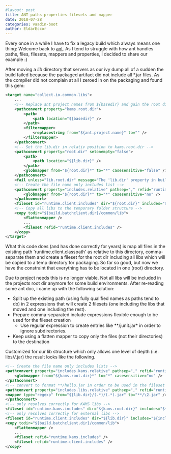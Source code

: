 ```yaml
---
#layout: post
title: ANT paths properties filesets and mapper
date: 2018-07-28
categories: vaadin-boot
author: EldarEccor
---
```


Every once in a while I have to fix a legacy build which always means one thing: Welcome back to [ant](http://ant.apache.org). As I tend to struggle with how ant handles paths, files, filesets, mappers and properties, I decided to share our example :)

After moving a *lib* directory that servers as our ivy dump all of a sudden the build failed because the packaged artifact did not include all *.jar files. As the compiler did not complain at all I zeroed in on the packaging and found this gem:

```xml
<target name="collect.io.common.libs">	
	...
	<!-- Replace ant project names from ${basedir} and gain the root directory -->
	<pathconvert property="kams.root.dir">
		<path>
			<path location="${basedir}" />
		</path>
		<filtermapper>
			<replacestring from="${ant.project.name}" to="" />
		</filtermapper>
	</pathconvert>
	<!-- Set the lib.dir in relativ position to kams.root.dir -->
	<pathconvert property="root.dir" setonempty="false">
		<path>
			<path location="${lib.dir}" />
		</path>
		<globmapper from="${root.dir}*" to="*" casesensitive="false" />
	</pathconvert>
	<fail unless="lib.root.dir" message="The 'lib.dir' property in build.properties should denote to a path at ${root.dir}" />
	<!-- Create the file name only includes list -->
	<pathconvert property="includes.relative" pathsep="," refid="runtime.client.classpath">
		<globmapper from="${root.dir}*" to="*" casesensitive="no" />
	</pathconvert>
	<fileset id="runtime.client.includes" dir="${root.dir}" includes="${includes.relative}" />
	<!-- Copy all libs to the temporary folder structure -->
	<copy todir="${build.batchclient.dir}/common/lib">
		<flattenmapper />
		...
		<fileset refid="runtime.client.includes" />
	</copy>
</target>
```

What this code does (and has done correctly for years) is map all files in the existing path 'runtime.client.classpath' as relative to this directory, comma-separate them and create a fileset for the root dir including all libs which will be copied to a temp directory for packaging. So far so good, but now we have the constraint that everything has to be located in one (root) directory. 

Due to project needs this is no longer viable. Not all libs will be included in the projects root dir anymore for some build environments. After re-reading some ant doc, i came up with the following solution:

 - Split up the existing path (using fully qualified names as paths tend to do) in 2 expressions that will create 2 filesets (one including the libs that moved and one including the rest).
 - Prepare comma-separated include expressions flexible enough to be used for the fileset creation
 	- Use regular expression to create entries like \*\*/junit.jar* in order to ignore subdirectories. 
 - Keep using a flatten mapper to copy only the files (not their directories) to the destination
 
Customized for our lib structure which only allows one level of depth (i.e. libs/*/*.jar) the result looks like the following.

```xml
<!-- Create the file name only includes lists -->
<pathconvert property="includes.kams.relative" pathsep="," refid="runtime.client.classpath">
	<globmapper from="${kams.root.dir}*" to="*" casesensitive="no" />				
</pathconvert>
<!-- convert to format **/hello.jar in order to be used in the fileset matcher later -->
<pathconvert property="includes.libs.relative" pathsep="," refid="runtime.client.classpath">
<mapper type="regexp" from="${lib.dir}/(.*)/(.*).jar" to="**/\2.jar" />				
</pathconvert>
<!-- only resolves correctly for KAMS libs -->
<fileset id="runtime.kams.includes" dir="${kams.root.dir}" includes="${includes.kams.relative}" />
<!-- only resolves correctly for external libs -->
<fileset id="runtime.client.includes" dir="${lib.dir}" includes="${includes.libs.relative}" />
<copy todir="${build.batchclient.dir}/common/lib">
	<flattenmapper />
	...
	<fileset refid="runtime.kams.includes" />
	<fileset refid="runtime.client.includes" />			
</copy>